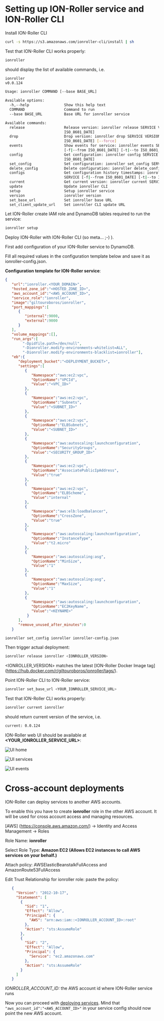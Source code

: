# Setting up ION-Roller service and ION-Roller CLI

Install ION-Roller CLI

```bash
curl -s https://s3.amazonaws.com/ionroller-cli/install | sh
```

Test that ION-Roller CLI works properly:

```bash
ionroller 
```
should display the list of available commands, i.e.

```bash
ionroller 
v0.0.124

Usage: ionroller COMMAND [--base BASE_URL]

Available options:
  -h,--help                Show this help text
  COMMAND                  Command to run
  --base BASE_URL          Base URL for ionroller service

Available commands:
  release                  Release version: ionroller release SERVICE VERSION [-c|--conf
                           ISO_8601_DATE]
  drop                     Drop version: ionroller drop SERVICE VERSION [-c|--conf
                           ISO_8601_DATE] [--force]
  events                   Show events for service: ionroller events SERVICE [VERSION]
                           [-f|--from ISO_8601_DATE] [-t|--to ISO_8601_DATE]
  config                   Get configuration: ionroller config SERVICE [-t,--timestamp
                           ISO_8601_DATE]
  set_config               Set configuration: ionroller set_config SERVICE [FILE]
  delete_config            Delete configuration: ionroller delete_config SERVICE
  configs                  Get configuration history timestamps: ionroller configs
                           SERVICE [-f|--from ISO_8601_DATE] [-t|--to ISO_8601_DATE]
  current                  Get current version: ionroller current SERVICE
  update                   Update ionroller CLI
  setup                    Setup ionroller service
  version                  ionroller version
  set_base_url             Set ionroller base URL
  set_client_update_url    Set ionroller CLI update URL
```

Let ION-Roller create IAM role and DynamoDB tables required to run the service:

```bash
ionroller setup
```

Deploy ION-Roller with ION-Roller CLI (so meta... ;-) ). 

First add configuration of your ION-Roller service to DynamoDB.

Fill all required values in the configuration template below and save it as ionroller-config.json.

**Configuration template for ION-Roller service**:

```json
{
   "url":"ionroller.<YOUR_DOMAIN>", 
   "hosted_zone_id":"<HOSTED_ZONE_ID>",
   "aws_account_id":"<AWS_ACCOUNT_ID>",
   "service_role":"ionroller",
   "image":"giltouroboros/ionroller",
   "port_mappings":[
      {
         "internal":9000,
         "external":9000
      }
   ],
   "volume_mappings":[],
   "run_args":[
        "-Dpidfile.path=/dev/null",
        "-Dionroller.modify-environments-whitelist=ALL",
        "-Dionroller.modify-environments-blacklist=ionroller"],
   "eb":{
      "deployment_bucket":"<DEPLOYMENT_BUCKET>",
      "settings":[
         {
            "Namespace":"aws:ec2:vpc",
            "OptionName":"VPCId",
            "Value":"<VPC_ID>"
         },
         {
            "Namespace":"aws:ec2:vpc",
            "OptionName":"Subnets",
            "Value":"<SUBNET_ID>"
         },
         {
            "Namespace":"aws:ec2:vpc",
            "OptionName":"ELBSubnets",
            "Value":"<SUBNET_ID>"
         },
         {
            "Namespace":"aws:autoscaling:launchconfiguration",
            "OptionName":"SecurityGroups",
            "Value":"<SECURITY_GROUP_ID>"
         },
         {
            "Namespace":"aws:ec2:vpc",
            "OptionName":"AssociatePublicIpAddress",
            "Value":"true"
         },
         {
            "Namespace":"aws:ec2:vpc",
            "OptionName":"ELBScheme",
            "Value":"internal"
         },
         {
            "Namespace":"aws:elb:loadbalancer",
            "OptionName":"CrossZone",
            "Value":"true"
         },
         {
            "Namespace":"aws:autoscaling:launchconfiguration",
            "OptionName":"InstanceType",
            "Value":"t2.micro"
         },
         {
            "Namespace":"aws:autoscaling:asg",
            "OptionName":"MinSize",
            "Value":"1"
         },
         {
            "Namespace":"aws:autoscaling:asg",
            "OptionName":"MaxSize",
            "Value":"1"
         },
         {
            "Namespace":"aws:autoscaling:launchconfiguration",
            "OptionName":"EC2KeyName",
            "Value":"<KEYNAME>"
          }
      ],
      "remove_unused_after_minutes":0
   }
```


```bash
ionroller set_config ionroller ionroller-config.json
```

Then trigger actual deployment:

```bash
ionroller release ionroller <IONROLLER_VERSION>
```
\<IONROLLER_VERSION\> matches the latest [ION-Roller Docker Image tag] (https://hub.docker.com/r/giltouroboros/ionroller/tags/).

Point ION-Roller CLI to ION-Roller service:

```bash
ionroller set_base_url <YOUR_IONROLLER_SERVICE_URL>
```

Test that ION-Roller CLI works properly:

```bash
ionroller current ionroller
```

should return current version of the service, i.e.

```bash
current: 0.0.124
```

ION-Roller web UI should be available at **\<YOUR_IONROLLER_SERVICE_URL\>**:


![UI home](images/ui-1.png)

![UI services](images/ui-2.png)

![UI events](images/ui-3.png)

# Cross-account deployments

ION-Roller can deploy services to another AWS accounts. 

To enable this you have to create **ionroller** role in the other AWS account. It will be used for cross account access and managing resources.

[AWS] (https://console.aws.amazon.com/) -> Identity and Access Management -> Roles

Role Name: **ionroller**

Select Role Type: **Amazon EC2 (Allows EC2 instances to call AWS services on your behalf.)**

Attach policy: AWSElasticBeanstalkFullAccess and AmazonRoute53FullAccess

Edit Trust Relationship for ionroller role: paste the policy:
```json
   {
     "Version": "2012-10-17",
     "Statement": [
       {
         "Sid": "1",
         "Effect": "Allow",
         "Principal": {
           "AWS": "arn:aws:iam::<IONROLLER_ACCOUNT_ID>:root"
         },
         "Action": "sts:AssumeRole"
       },
       {
         "Sid": "2",
         "Effect": "Allow",
         "Principal": {
           "Service": "ec2.amazonaws.com"
         },
         "Action": "sts:AssumeRole"
       }
     ]
   }
```

*IONROLLER_ACCOUNT_ID:* the AWS account id where ION-Roller service runs

Now you can proceed with [deploying services](deployingServices.md).
Mind that `"aws_account_id":"<AWS_ACCOUNT_ID>"` in your service config should now point the new AWS account. 
